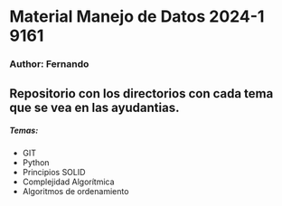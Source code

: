 # Material Manejo de Datos 2024-1 9161

### Author: Fernando
## Repositorio con los directorios con cada tema que se vea en las ayudantias.

##### Temas:

- GIT
- Python
- Principios SOLID
- Complejidad Algorítmica
- Algoritmos de ordenamiento
